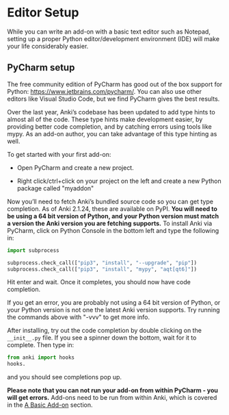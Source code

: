 # Editor Setup

While you can write an add-on with a basic text editor such as Notepad,
setting up a proper Python editor/development environment (IDE) will make
your life considerably easier.

## PyCharm setup

The free community edition of PyCharm has good out of the box support
for Python: <https://www.jetbrains.com/pycharm/>. You can also use other
editors like Visual Studio Code, but we find PyCharm gives the best results.

Over the last year, Anki’s codebase has been updated to add type hints to almost
all of the code. These type hints make development easier, by providing better
code completion, and by catching errors using tools like mypy. As an add-on
author, you can take advantage of this type hinting as well.

To get started with your first add-on:

- Open PyCharm and create a new project.

- Right click/ctrl+click on your project on the left and create a new
  Python package called "myaddon"

Now you’ll need to fetch Anki’s bundled source code so you can get type
completion. As of Anki 2.1.24, these are available on PyPI. **You will need to
be using a 64 bit version of Python, and your Python version must match a
version the Anki version you are fetching supports.** To install Anki via
PyCharm, click on Python Console in the bottom left and type the following in:

```python
import subprocess

subprocess.check_call(["pip3", "install", "--upgrade", "pip"])
subprocess.check_call(["pip3", "install", "mypy", "aqt[qt6]"])
```

Hit enter and wait. Once it completes, you should now have code completion.

If you get an error, you are probably not using a 64 bit version of Python, or
your Python version is not one the latest Anki version supports. Try running the
commands above with "-vvv" to get more info.

After installing, try out the code completion by double clicking on the
`__init__.py` file. If you see a spinner down the bottom, wait for it to
complete. Then type in:

```python
from anki import hooks
hooks.
```

and you should see completions pop up.

**Please note that you can not run your add-on from within PyCharm - you
will get errors.** Add-ons need to be run from within Anki, which is
covered in the [A Basic Add-on](a-basic-addon.md) section.
